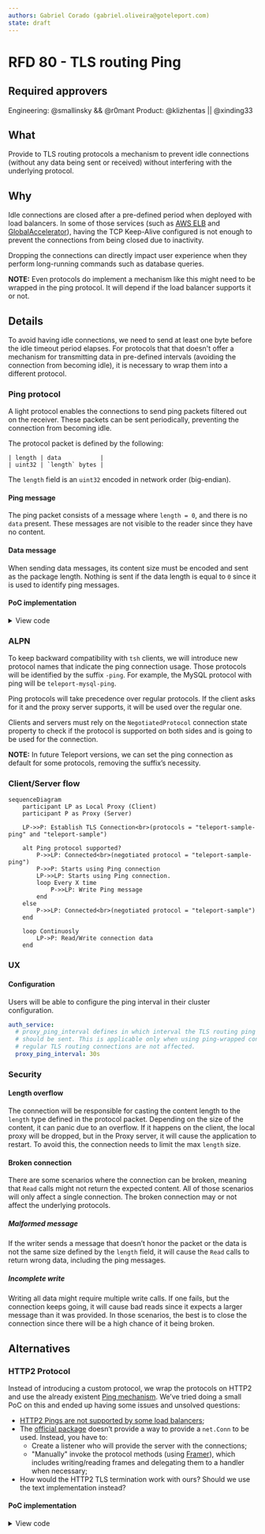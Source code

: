 ```yaml
---
authors: Gabriel Corado (gabriel.oliveira@goteleport.com)
state: draft
---
```


# RFD 80 - TLS routing Ping
## Required approvers

Engineering: @smallinsky && @r0mant
Product: @klizhentas || @xinding33

## What

Provide to TLS routing protocols a mechanism to prevent idle connections
(without any data being sent or received) without interfering with the
underlying protocol.

## Why

Idle connections are closed after a pre-defined period when deployed with load
balancers. In some of those services (such as [AWS ELB](https://docs.aws.amazon.com/global-accelerator/latest/dg/introduction-how-it-works.html#about-idle-timeout) and [GlobalAccelerator](https://docs.aws.amazon.com/global-accelerator/latest/dg/introduction-how-it-works.html#about-idle-timeout)),
having the TCP Keep-Alive configured is not enough to prevent the connections
from being closed due to inactivity.

Dropping the connections can directly impact user experience when they perform
long-running commands such as database queries.

**NOTE:** Even protocols do implement a mechanism like this might need to be wrapped
in the ping protocol. It will depend if the load balancer supports it or not.

## Details

To avoid having idle connections, we need to send at least one byte before the
idle timeout period elapses. For protocols that that doesn't offer a mechanism
for transmitting data in pre-defined intervals (avoiding the connection from
becoming idle), it is necessary to wrap them into a different protocol.

### Ping protocol

A light protocol enables the connections to send ping packets filtered out on
the receiver. These packets can be sent periodically, preventing the connection
from becoming idle.

The protocol packet is defined by the following:
```
| length | data           |
| uint32 | `length` bytes |
```

The `length` field is an `uint32` encoded in network order (big-endian).

#### Ping message

The ping packet consists of a message where `length = 0`, and there is no `data`
present. These messages are not visible to the reader since they have no
content.

#### Data message

When sending data messages, its content size must be encoded and sent as the
package length. Nothing is sent if the data length is equal to `0` since it is
used to identify ping messages.

#### PoC implementation

<details>
<summary>View code</summary>

```go
// pingConn wraps a net.Conn and add ping capabilities to it, including the
// `WritePing` function and `Read` (which excludes ping packets).
//
// When using this connection, the packets written will contain an initial data:
// the packet size. When reading, this information is taken into account, but it
// is not returned to the caller.
//
// Ping messages have a packet size of zero and are produced only when
// `WritePing` is called. On `Read`, any Ping packet is discarded.
type pingConn struct {
	net.Conn

	muRead  sync.Mutex
	muWrite sync.Mutex

	// bytesRead number of bytes already read from the current packet.
	bytesRead int
	// currentSize size of bytes of the current packet.
	currentSize uint32
}

func (c *pingConn) Read(p []byte) (int, error) {
	c.muRead.Lock()
	defer c.muRead.Unlock()

	err := c.discardPingReads()
	if err != nil {
		return 0, err
	}

	// Check if the current size is larger than the provided buffer.
	readSize := c.currentSize
	if c.currentSize > uint32(len(p)) {
		readSize = int32(len(p))
	}

	n, err := c.Conn.Read(p[:readSize])
	c.bytesRead += n

	// Check if it has read everything.
	if uint32(c.bytesRead) >= c.currentSize {
		c.bytesRead = 0
		c.currentSize = 0
	}

	return n, err
}

// WritePing writes the ping packet to the connection.
func (c *pingConn) WritePing() error {
	c.muWrite.Lock()
	defer c.muWrite.Unlock()

	return binary.Write(c.Conn, binary.BigEndian, uint32(0))
}

// discardPingReads reads from the wrapped net.Conn until it encounters a
// non-ping packet.
func (c *pingConn) discardPingReads() error {
	if c.bytesRead > 0 {
		return nil
	}

	for c.currentSize == 0 {
		err := binary.Read(c.Conn, binary.BigEndian, &c.currentSize)
		if err != nil {
			return err
		}
	}

	return nil
}

func (c *pingConn) Write(p []byte) (int, error) {
	c.muWrite.Lock()
	defer c.muWrite.Unlock()

	size := uint32(len(p))
	if size == 0 {
		return 0, nil
	}

	// Write packet size.
	if err := binary.Write(c.Conn, binary.BigEndian, size); err != nil {
		return 0, err
	}

	// Iterate until everything is written.
	var written int
	for written < len(p) {
		n, err := c.Conn.Write(p)
		written += n

		if err != nil {
			return written, err
		}
	}

	return written, nil
}
```
</details>

### ALPN

To keep backward compatibility with `tsh` clients, we will introduce new
protocol names that indicate the ping connection usage. Those protocols will be
identified by the suffix `-ping`. For example, the MySQL protocol with ping will
be `teleport-mysql-ping`.

Ping protocols will take precedence over regular protocols. If the client asks
for it and the proxy server supports, it will be used over the regular one.

Clients and servers must rely on the `NegotiatedProtocol` connection state
property to check if the protocol is supported on both sides and is going to be
used for the connection.

**NOTE:** In future Teleport versions, we can set the ping connection as default
for some protocols, removing the suffix’s necessity.

### Client/Server flow

```mermaid
sequenceDiagram
    participant LP as Local Proxy (Client)
    participant P as Proxy (Server)

    LP->>P: Establish TLS Connection<br>(protocols = "teleport-sample-ping" and "teleport-sample")
    
    alt Ping protocol supported?
        P->>LP: Connected<br>(negotiated protocol = "teleport-sample-ping")
        P->>P: Starts using Ping connection
        LP->>LP: Starts using Ping connection.
        loop Every X time
            P->>LP: Write Ping message
        end
    else
        P->>LP: Connected<br>(negotiated protocol = "teleport-sample")
    end

    loop Continuosly
        LP->P: Read/Write connection data
    end
```

### UX

#### Configuration

Users will be able to configure the ping interval in their cluster
configuration.

```yaml
auth_service:
  # proxy_ping_interval defines in which interval the TLS routing ping message
  # should be sent. This is applicable only when using ping-wrapped connections,
  # regular TLS routing connections are not affected.
  proxy_ping_interval: 30s
```

### Security

#### Length overflow

The connection will be responsible for casting the content length to the
`length` type defined in the protocol packet. Depending on the size of the
content, it can panic due to an overflow. If it happens on the client, the
local proxy will be dropped, but in the Proxy server, it will cause the
application to restart. To avoid this, the connection needs to limit the max
`length` size.

#### Broken connection

There are some scenarios where the connection can be broken, meaning that `Read`
calls might not return the expected content. All of those scenarios will only
affect a single connection. The broken connection may or not affect the
underlying protocols.

##### Malformed message

If the writer sends a message that doesn’t honor the packet or the data is not
the same size defined by the `length` field, it will cause the `Read` calls to
return wrong data, including the ping messages.

##### Incomplete write

Writing all data might require multiple write calls. If one fails, but the
connection keeps going, it will cause bad reads since it expects a larger
message than it was provided. In those scenarios, the best is to close the
connection since there will be a high chance of it being broken.

## Alternatives

### HTTP2 Protocol

Instead of introducing a custom protocol, we wrap the protocols on HTTP2 and
use the already existent [Ping mechanism](https://httpwg.org/specs/rfc7540.html#PING).
We’ve tried doing a small PoC on this and ended up having some issues and
unsolved questions:

* [HTTP2 Pings are not supported by some load balancers](https://stackoverflow.com/questions/66818645/http2-ping-frames-over-aws-alb-grpc-keepalive-ping);
* The [official package](https://pkg.go.dev/golang.org/x/net/http2) doesn’t
  provide a way to provide a `net.Conn` to be used. Instead, you have to:
    * Create a listener who will provide the server with the connections;
    * "Manually" invoke the protocol methods (using [Framer](https://pkg.go.dev/golang.org/x/net/http2#Framer)), which includes
      writing/reading frames and delegating them to a handler when necessary;
* How would the HTTP2 TLS termination work with ours? Should we use the text
  implementation instead?

#### PoC implementation

<details>
<summary>View code</summary>

```go
package main

import (
	"context"
	"fmt"
	"io"
	"net/http"
	"net/http/httptest"
	"time"
)

// flushWriter uses http.Fluser to perform the writes.
// It implements WriterCloser although the Close won't do anything.
type flushWriter struct {
	w io.Writer
	f http.Flusher
}

func (fw *flushWriter) Write(b []byte) (int, error) {
	n, err := fw.w.Write(b)
	fw.f.Flush()
	return n, err
}

func (fw *flushWriter) Close() error { return nil }

// h2Conn implements Read/Write/Close functions that is going to
// be backed by http connection.
type h2Conn struct {
	r io.Reader
	w io.WriteCloser
}

func (c *h2Conn) Read(b []byte) (int, error) {
	return c.r.Read(b)
}

func (c *h2Conn) Write(b []byte) (int, error) {
	return c.w.Write(b)
}

func (c *h2Conn) Close() error {
	return c.w.Close()
}

func netConnH2Server(rw http.ResponseWriter, req *http.Request) (*h2Conn, error) {
	if !req.ProtoAtLeast(2, 0) {
		return nil, fmt.Errorf("not http2")
	}

	flusher, ok := rw.(http.Flusher)
	if !ok {
		return nil, fmt.Errorf("not supported")
	}

	// Write initial headers.
	rw.WriteHeader(http.StatusOK)
	flusher.Flush()

	return &h2Conn{req.Body, &flushWriter{rw, flusher}}, nil
}

func netConnH2Client(client *http.Client, url string) (*h2Conn, error) {
	// Make synchronous reader.
	reader, writer := io.Pipe()

	req, err := http.NewRequest(http.MethodPost, url, reader)
	if err != nil {
		return nil, err
	}

	resp, err := client.Do(req)
	if err != nil {
		return nil, err
	}

	return &h2Conn{resp.Body, writer}, nil
}

type handler struct {
	ctx         context.Context
	dataWritten []byte
}

func (h *handler) ServeHTTP(rw http.ResponseWriter, req *http.Request) {
	conn, err := netConnH2Server(rw, req)
	panicOnErr(err)

	ticker := time.NewTicker(100 * time.Millisecond)
	defer ticker.Stop()
	for {
		select {
		case <-h.ctx.Done():
			return
		case <-ticker.C:
			_, err := conn.Write(h.dataWritten)
			panicOnErr(err)
		}
	}
}

func main() {
	dataWritten := []byte("hello h2")
	ctx, cancel := context.WithTimeout(context.Background(), 5*time.Second)
	defer cancel()

	// Create http2 server.
	server := httptest.NewUnstartedServer(&handler{ctx, dataWritten})
	server.EnableHTTP2 = true
	server.StartTLS()
	defer server.Close()

	// Start client.
	conn, err := netConnH2Client(server.Client(), server.URL)
	panicOnErr(err)

	buf := make([]byte, len(dataWritten))
	for {
		n, err := conn.Read(buf)
		if err != nil {
			if err == io.EOF{
				return
			}

			panic(err)
		}

		fmt.Println("read:", string(buf[:n]))
	}
}

func panicOnErr(err error) {
	if err != nil {
		panic(err)
	}
}
```
</details>
